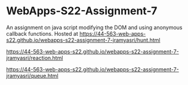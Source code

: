 # WebApps-S22-Assignment-7
An assignment on java script modifying the DOM and using anonymous callback functions.
Hosted at https://44-563-web-apps-s22.github.io/webapps-s22-assignment-7-jramyasri/hunt.html

https://44-563-web-apps-s22.github.io/webapps-s22-assignment-7-jramyasri/reaction.html

https://44-563-web-apps-s22.github.io/webapps-s22-assignment-7-jramyasri/queue.html
